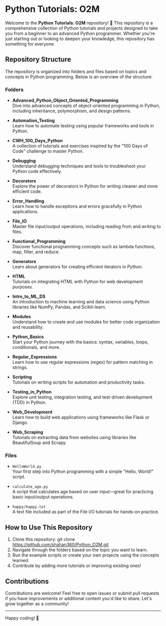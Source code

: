 # Python Tutorials: O2M

Welcome to the **Python Tutorials: O2M** repository! 🎉 This repository is a comprehensive collection of Python tutorials and projects designed to take you from a beginner to an advanced Python programmer. Whether you're just starting out or looking to deepen your knowledge, this repository has something for everyone.

## Repository Structure

The repository is organized into folders and files based on topics and concepts in Python programming. Below is an overview of the structure:

### **Folders**

- **Advanced_Python_Object_Oriented_Programming**  
  Dive into advanced concepts of object-oriented programming in Python, including inheritance, polymorphism, and design patterns.

- **Automation_Testing**  
  Learn how to automate testing using popular frameworks and tools in Python.

- **CWH_100_Days_Python**  
  A collection of tutorials and exercises inspired by the "100 Days of Code" challenge to master Python.

- **Debugging**  
  Understand debugging techniques and tools to troubleshoot your Python code effectively.

- **Decorators**  
  Explore the power of decorators in Python for writing cleaner and more efficient code.

- **Error_Handling**  
  Learn how to handle exceptions and errors gracefully in Python applications.

- **File_IO**  
  Master file input/output operations, including reading from and writing to files.

- **Functional_Programming**  
  Discover functional programming concepts such as lambda functions, map, filter, and reduce.

- **Generators**  
  Learn about generators for creating efficient iterators in Python.

- **HTML**  
  Tutorials on integrating HTML with Python for web development purposes.

- **Intro_to_ML_DS**  
  An introduction to machine learning and data science using Python libraries like NumPy, Pandas, and Scikit-learn.

- **Modules**  
  Understand how to create and use modules for better code organization and reusability.

- **Python_Basics**  
  Start your Python journey with the basics: syntax, variables, loops, conditionals, and more.

- **Regular_Expressions**  
  Learn how to use regular expressions (regex) for pattern matching in strings.

- **Scripting**  
  Tutorials on writing scripts for automation and productivity tasks.

- **Testing_in_Python**  
  Explore unit testing, integration testing, and test-driven development (TDD) in Python.

- **Web_Development**  
  Learn how to build web applications using frameworks like Flask or Django.

- **Web_Scraping**  
  Tutorials on extracting data from websites using libraries like BeautifulSoup and Scrapy.

### **Files**

- `HelloWorld.py`  
  Your first step into Python programming with a simple "Hello, World!" script.

- `calculate_age.py`  
  A script that calculates age based on user input—great for practicing basic input/output operations.

- `happy/happy.txt`  
  A text file included as part of the File I/O tutorials for hands-on practice.

## How to Use This Repository

1. Clone this repository: git clone https://github.com/shahan360/Python_O2M.git
2. Navigate through the folders based on the topic you want to learn.
3. Run the example scripts or create your own projects using the concepts learned.
4. Contribute by adding more tutorials or improving existing ones!

## Contributions

Contributions are welcome! Feel free to open issues or submit pull requests if you have improvements or additional content you'd like to share. Let's grow together as a community!

---

Happy coding! 🚀
